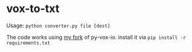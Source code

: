 # vox-to-txt

Usage: `python converter.py file [dest]`

The code works using [my fork](https://github.com/DarkMetalMouse/py-vox-io) of py-vox-io. install it via `pip install -r requirements.txt`
